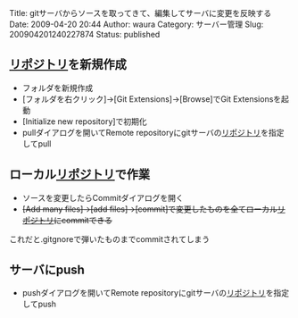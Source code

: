 Title: gitサーバからソースを取ってきて、編集してサーバに変更を反映する
Date: 2009-04-20 20:44
Author: waura
Category: サーバー管理
Slug: 200904201240227874
Status: published

## [リポジトリ](http://d.hatena.ne.jp/keyword/%A5%EA%A5%DD%A5%B8%A5%C8%A5%EA)を新規作成

-   フォルダを新規作成
-   [フォルダを右クリック]→[Git Extensions]→[Browse]でGit
    Extensionsを起動
-   [Initialize new repository]で初期化
-   pullダイアログを開いてRemote
    repositoryにgitサーバの[リポジトリ](http://d.hatena.ne.jp/keyword/%A5%EA%A5%DD%A5%B8%A5%C8%A5%EA)を指定してpull

## ローカル[リポジトリ](http://d.hatena.ne.jp/keyword/%A5%EA%A5%DD%A5%B8%A5%C8%A5%EA)で作業

-   ソースを変更したらCommitダイアログを開く
-   ~~[Add many files]→[add
    files]→[commit]で変更したものを全てローカル[リポジトリ](http://d.hatena.ne.jp/keyword/%A5%EA%A5%DD%A5%B8%A5%C8%A5%EA)にcommitできる~~

これだと.gitgnoreで弾いたものまでcommitされてしまう

## サーバにpush

-   pushダイアログを開いてRemote
    repositoryにgitサーバの[リポジトリ](http://d.hatena.ne.jp/keyword/%A5%EA%A5%DD%A5%B8%A5%C8%A5%EA)を指定してpush
